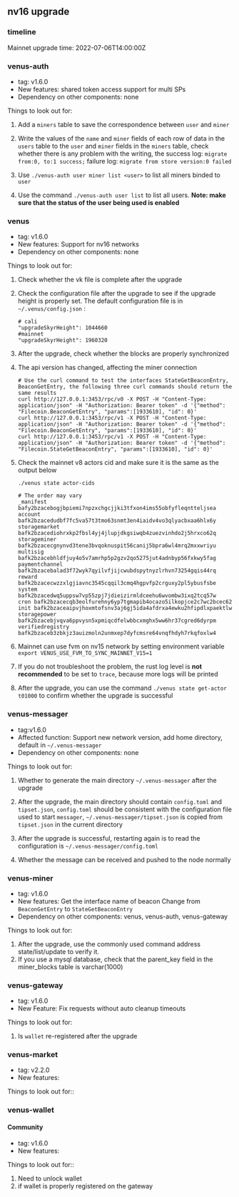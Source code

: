 ## nv16 upgrade

### timeline

Mainnet upgrade time: 2022-07-06T14:00:00Z

### venus-auth

- tag: v1.6.0
- New features: shared token access support for multi SPs 
- Dependency on other components: none

Things to look out for:

1. Add a `miners` table to save the correspondence between `user` and `miner`

2. Write the values ​​of the `name` and `miner` fields of each row of data in the `users` table to the `user` and `miner` fields in the `miners` table, check whether there is any problem with the writing, the success log: `migrate from:0, to:1 success;` failure log: `migrate from store version:0 failed`

3. Use `./venus-auth user miner list <user>` to list all miners binded to `user`

4. Use the command `./venus-auth user list` to list all users. **Note: make sure that the status of the user being used is enabled**


### venus

- tag: v1.6.0
- New features: Support for nv16 networks
- Dependency on other components: none

Things to look out for:
1. Check whether the vk file is complete after the upgrade

2. Check the configuration file after the upgrade to see if the upgrade height is properly set. The default configuration file is in `~/.venus/config.json` :
    ````
    # cali
    "upgradeSkyrHeight": 1044660
    #mainnet
    "upgradeSkyrHeight": 1960320
    ````

3. After the upgrade, check whether the blocks are properly synchronized

4. The api version has changed, affecting the miner connection

    ````
    # Use the curl command to test the interfaces StateGetBeaconEntry, BeaconGetEntry, the following three curl commands should return the same results
    curl http://127.0.0.1:3453/rpc/v0 -X POST -H "Content-Type: application/json" -H "Authorization: Bearer token" -d '{"method": "Filecoin.BeaconGetEntry", "params":[1933610], "id": 0}'
    curl http://127.0.0.1:3453/rpc/v1 -X POST -H "Content-Type: application/json" -H "Authorization: Bearer token" -d '{"method": "Filecoin.BeaconGetEntry", "params":[1933610], "id": 0}'
    curl http://127.0.0.1:3453/rpc/v1 -X POST -H "Content-Type: application/json" -H "Authorization: Bearer token" -d '{"method": "Filecoin.StateGetBeaconEntry", "params":[1933610], "id": 0}'
    ````

5. Check the mainnet v8 actors cid and make sure it is the same as the output below

    ````
    ./venus state actor-cids

    # The order may vary
    _manifest bafy2bzacebogjbpiemi7npzxchgcjjki3tfxon4ims55obfyfleqntteljsea
    account bafk2bzacedudbf7fc5va57t3tmo63snmt3en4iaidv4vo3qlyacbxaa6hlx6y
    storagemarket bafk2bzacediohrxkp2fbsl4yj4jlupjdkgsiwqb4zuezvinhdo2j5hrxco62q
    storageminer bafk2bzacecgnynvd3tene3bvqoknuspit56canij5bpra6wl4mrq2mxxwriyu
    multisig bafk2bzacebhldfjuy4o5v7amrhp5p2gzv2qo5275jut4adnbyp56fxkwy5fag
    paymentchannel bafk2bzacebalad3f72wyk7qyilvfjijcwubdspytnyzlrhvn73254gqis44rq
    reward bafk2bzacecwzzxlgjiavnc3545cqqil3cmq4hgpvfp2crguxy2pl5ybusfsbe
    system bafk2bzacedwq5uppsw7vp55zpj7jdieizirmldceehu6wvombw3ixq2tcq57w
    cron bafk2bzacecqb3eolfurehny6yp7tgmapib4ocazo5ilkopjce2c7wc2bcec62
    init bafk2bzaceaipvjhoxmtofsnv3aj6gj5ida4afdrxa4ewku2hfipdlxpaektlw
    storagepower bafk2bzacebjvqva6ppvysn5xpmiqcdfelwbbcxmghx5ww6hr37cgred6dyrpm
    verifiedregistry bafk2bzaceb3zbkjz3auizmoln2unmxep7dyfcmsre64vnqfhdyh7rkqfoxlw4
    ````

6. Mainnet can use fvm on nv15 network by setting environment variable `export VENUS_USE_FVM_TO_SYNC_MAINNET_V15=1`

7. If you do not troubleshoot the problem, the rust log level is **not recommended** to be set to `trace`, because more logs will be printed

8. After the upgrade, you can use the command `./venus state get-actor t01000` to confirm whether the upgrade is successful


### venus-messager

- tag:v1.6.0
- Affected function: Support new network version, add home directory, default in `~/.venus-messager`
- Dependency on other components: none

Things to look out for:
1. Whether to generate the main directory `~/.venus-messager` after the upgrade

2. After the upgrade, the main directory should contain `config.toml` and `tipset.json`, `config.toml` should be consistent with the configuration file used to start `messager`, `~/.venus-messager/tipset.json` is copied from `tipset.json` in the current directory

3. After the upgrade is successful, restarting again is to read the configuration is `~/.venus-messager/config.toml`

4. Whether the message can be received and pushed to the node normally


### venus-miner

- tag: v1.6.0
- New features: Get the interface name of beacon Change from `BeaconGetEntry` to `StateGetBeaconEntry`
- Dependency on other components: venus, venus-auth, venus-gateway

Things to look out for:
1. After the upgrade, use the commonly used command address state/list/update to verify it.
2. If you use a mysql database, check that the parent_key field in the miner_blocks table is varchar(1000)


### venus-gateway

- tag: v1.6.0
- New Feature: Fix requests without auto cleanup timeouts

Things to look out for:

1. Is `wallet` re-registered after the upgrade


### venus-market

- tag: v2.2.0
- New features:

Things to look out for::


### venus-wallet

#### Community

- tag: v1.6.0
- New features:

Things to look out for::

1. Need to unlock wallet
2. if wallet is properly registered on the gateway